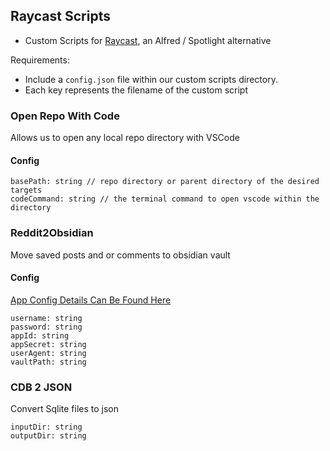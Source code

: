 ## Raycast Scripts

- Custom Scripts for [Raycast](https://www.raycast.com/), an Alfred / Spotlight alternative

Requirements:

- Include a `config.json` file within our custom scripts directory.
- Each key represents the filename of the custom script

### Open Repo With Code

Allows us to open any local repo directory with VSCode

#### Config

```
basePath: string // repo directory or parent directory of the desired targets
codeCommand: string // the terminal command to open vscode within the directory
```

### Reddit2Obsidian

Move saved posts and or comments to obsidian vault

#### Config

[App Config Details Can Be Found Here](https://www.reddit.com/prefs/apps)

```
username: string
password: string
appId: string
appSecret: string
userAgent: string
vaultPath: string
```

### CDB 2 JSON

Convert Sqlite files to json

```
inputDir: string
outputDir: string
```
